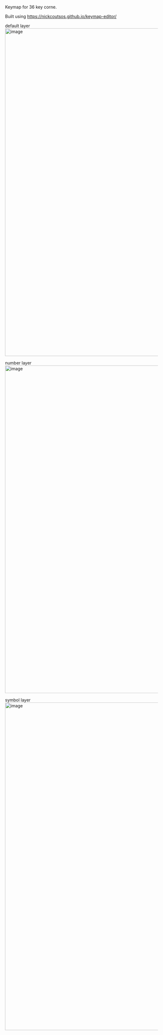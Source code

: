 Keymap for 36 key corne.

Built using https://nickcoutsos.github.io/keymap-editor/

default layer
<img width="1080" alt="image" src="https://github.com/tommywhitney/zmk-config-corne/assets/46704616/4324b8de-9ce2-461f-8649-0ab2a1b39346">

number layer
<img width="1080" alt="image" src="https://github.com/tommywhitney/zmk-config-corne/assets/46704616/3a556fcc-f1a8-476f-9539-beac1774e398">

symbol layer
<img width="1080" alt="image" src="https://github.com/tommywhitney/zmk-config-corne/assets/46704616/5597009e-05eb-434a-be0a-dbb0a73a5d84">

